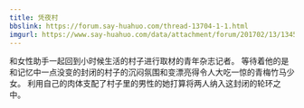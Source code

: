```yaml
---
title: 凭夜村
bbslink: https://forum.say-huahuo.com/thread-13704-1-1.html
imgurl: https://www.say-huahuo.com/data/attachment/forum/201702/13/134519wrue63rlyup0zc0p.jpg
---
```


和女性助手一起回到小时候生活的村子进行取材的青年杂志记者。
等待着他的是和记忆中一点没变的封闭的村子的沉闷氛围和变漂亮得令人大吃一惊的青梅竹马少女。
利用自己的肉体支配了村子里的男性的她打算将两人纳入这封闭的轮环之中。<!--more-->
